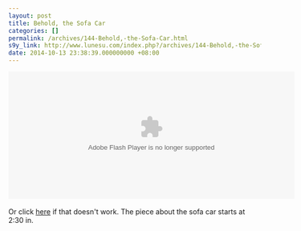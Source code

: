 ```yaml
---
layout: post
title: Behold, the Sofa Car
categories: []
permalink: /archives/144-Behold,-the-Sofa-Car.html
s9y_link: http://www.lunesu.com/index.php?/archives/144-Behold,-the-Sofa-Car.html
date: 2014-10-13 23:38:39.000000000 +08:00
---
```

<object width=570 height=254><param name="movie" value="http://share.vrs.sohu.com/1997469/v.swf&topBar=1&autoplay=false&plid=5374610&pub_catecode=0&from=page"></param><param name="allowFullScreen" value="true"></param><param name="allowscriptaccess" value="always"></param><param name="wmode" value="Transparent"></param><embed width=570 height=254 wmode="Transparent" allowfullscreen="true" allowscriptaccess="always" quality="high" src="http://share.vrs.sohu.com/1997469/v.swf&topBar=1&autoplay=false&plid=5374610&pub_catecode=0&from=page" type="application/x-shockwave-flash"/></embed></object><br />
<br />
Or click <a href="http://tv.sohu.com/20140917/n404404653.shtml">here</a> if that doesn't work. The piece about the sofa car starts at 2:30 in.
